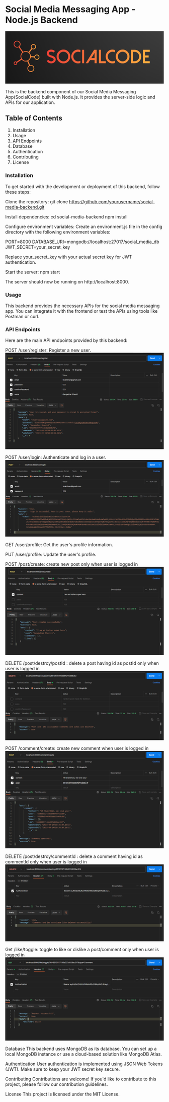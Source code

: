 # Social Media Messaging App - Node.js Backend

![App Logo](./assets/Images/SocialCode.png)

This is the backend component of our Social Media Messaging App(SocialCode) built with Node.js. It provides the server-side logic and APIs for our application.

## Table of Contents
1. Installation
2. Usage
3. API Endpoints
4. Database
5. Authentication
6. Contributing
7. License

### Installation

To get started with the development or deployment of this backend, follow these steps:

Clone the repository:
git clone https://github.com/yourusername/social-media-backend.git

Install dependencies:
cd social-media-backend
npm install


Configure environment variables:
Create an environment.js file in the config directory with the following environment variables:

PORT=8000
DATABASE_URI=mongodb://localhost:27017/social_media_db
JWT_SECRET=your_secret_key

Replace your_secret_key with your actual secret key for JWT authentication.

Start the server:
npm start

The server should now be running on http://localhost:8000.

### Usage
This backend provides the necessary APIs for the social media messaging app. You can integrate it with the frontend or test the APIs using tools like Postman or curl.

### API Endpoints
Here are the main API endpoints provided by this backend:

POST /user/register: Register a new user.
![Register User](./assets/Images/Register%20user.png)

POST /user/login: Authenticate and log in a user.
![Login User](./assets/Images/Login%20user.png)

GET /user/profile: Get the user's profile information.

PUT /user/profile: Update the user's profile.

POST /post/create: create new post only when user is logged in
![Create Post](./assets/Images/Create%20post.png)

DELETE /post/destroy/postId : delete a post having id as postId only when user is logged in
![Delete Post](./assets/Images/Delete%20%20post.png)

POST /comment/create: create new comment when user is logged in
![Create Comment](./assets/Images/Create%20comment.png)

DELETE /post/destroy/commentId : delete a comment having id as commentId only when user is logged in
![Delete Comment](./assets/Images/Delete%20%20comment.png)

Get /like/toggle: toggle to like or dislike a post/comment only when user is logged in
![Toggle Like](./assets/Images/Toggle%20Like.png)


Database
This backend uses MongoDB as its database. You can set up a local MongoDB instance or use a cloud-based solution like MongoDB Atlas.

Authentication
User authentication is implemented using JSON Web Tokens (JWT). Make sure to keep your JWT secret key secure.

Contributing
Contributions are welcome! If you'd like to contribute to this project, please follow our contribution guidelines.

License
This project is licensed under the MIT License.




